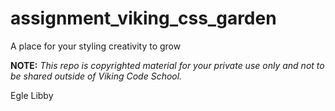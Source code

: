assignment_viking_css_garden
============================

A place for your styling creativity to grow


**NOTE:** *This repo is copyrighted material for your private use only and not to be shared outside of Viking Code School.*

Egle Libby